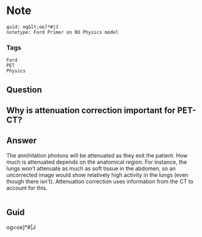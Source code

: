# Note
```
guid: og&lt;oe]*#|J
notetype: Ford Primer on RO Physics model
```

### Tags
```
Ford
PET
Physics
```

## Question
<h2>Why is attenuation correction important for PET-CT?</h2>

## Answer
<section>
<p>The annihilation photons will be attenuated as they exit the patient. How much is attenuated depends on the anatomical region. For instance, the lungs won’t attenuate as much as soft tissue in the abdomen, so an uncorrected image would show relatively high activity in the lungs (even though there isn’t). Attenuation correction uses information from the CT to account for this.</p>
<p><img alt="" src="BCC81EA0-D159-4E3C-A057-EBEF184BC69D.png"/></p>


</section>

## Guid
og<oe]*#|J
